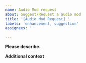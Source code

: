 ```yaml
---
name: Audio Mod request
about: Suggest/Request a audio mod
title: '[Audio Mod Request] '
labels: 'enhancement, suggestion'
assignees: ''

---
```


**Please describe.**
<!--- A clear and concise description of your request. Ex. Ascending - Liv: Empyrea OST from PGR for Thundermemphis -->

**Additional context**
<!--- Add any other context here. -->
